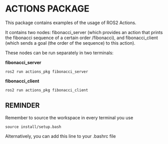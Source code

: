 # ACTIONS PACKAGE

This package contains examples of the usage of ROS2 Actions.

It contains two nodes: fibonacci_server (which provides an action that prints the fibonacci sequence of a certain order /fibonacci), and fibonacci_client (which sends a goal (the order of the sequence) to this action).

These nodes can be run separately in two terminals:

**fibonacci_server**

```
ros2 run actions_pkg fibonacci_server
```

**fibonacci_client**

```
ros2 run actions_pkg fibonacci_client
```

## REMINDER

Remember to source the workspace in every terminal you use

```
source install/setup.bash
```

Alternatively, you can add this line to your .bashrc file

